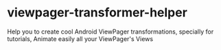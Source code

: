 # viewpager-transformer-helper
Help you to create cool Android ViewPager transformations, specially for tutorials, Animate easily all your ViewPager's Views
